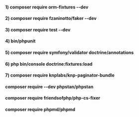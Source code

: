 #### 1) composer require orm-fixtures --dev
#### 2) composer require fzaninotto/faker --dev
#### 3) composer require test --dev
#### 4) bin/phpunit
#### 5) composer require symfony/validator doctrine/annotations

#### 6) php bin/console doctrine:fixtures:load
#### 7) composer require knplabs/knp-paginator-bundle

#### composer require --dev phpstan/phpstan
#### composer require friendsofphp/php-cs-fixer
#### composer require phpmd/phpmd
